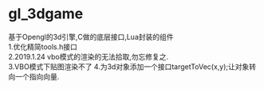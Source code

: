 # gl_3dgame
基于Opengl的3d引擎,C做的底层接口,Lua封装的组件<br>
1.优化精简tools.h接口<br>
2.2019.1.24 vbo模式的渲染的无法拾取,勿忘修复之.<br>
3.VBO模式下贴图渲染不了
4.为3d对象添加一个接口targetToVec(x,y);让对象转向一个指向向量.

